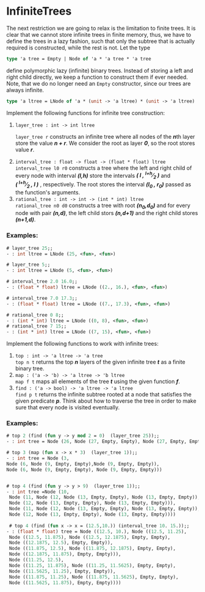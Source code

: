 # InfiniteTrees
<p>The next restriction we are going to relax is the limitation to finite trees. It is clear that we cannot store infinite trees in finite memory, thus, we have to define the trees in a lazy fashion, such that only the subtree that is actually required is constructed, while the rest is not. Let the type</p>  

```ocaml
type 'a tree = Empty | Node of 'a * 'a tree * 'a tree
```
<p>define polymorphic lazy (infinite) binary trees. Instead of storing a left and right child directly, we keep a function to construct them if ever needed. Note, that we do no longer need an <code>Empty</code> constructor, since our trees are always infinite.</p>  

```ocaml
type 'a ltree = LNode of 'a * (unit -> 'a ltree) * (unit -> 'a ltree)
```
<p>Implement the following functions for infinite tree construction:</p>
<ol>
<li><code>layer_tree : int -&gt; int ltree</code><br>  
  
  <code>layer_tree r</code> constructs an infinite tree where all nodes of the <strong><i>n</i></strong>th layer store the value <strong><i>n + r</i></strong>. We consider the root as layer <strong><i>0</i></strong>, so the root stores value <strong><i>r</i></strong>.
</li>
  <li>
  <code>interval_tree : float -> float -> (float * float) ltree</code><br>
    <code>interval_tree l0 r0</code> constructs a tree where the left and right child of every node with interval <strong><i>(l,h)</i></strong> store the intervals 
    <strong><i>( l , <sup>l+h</sup>&frasl;<sub>2</sub> )</i></strong> and <strong><i><br>
    ( <sup>l+h</sup>&frasl;<sub>2</sub> , l )</i></strong> , respectively. The root stores the interval <strong><i>(l<sub>0</sub> , r<sub>0</sub>)</i></strong> passed as the function's arguments.
  </li>
  <li><code>rational_tree : int -> int -> (int * int) ltree</code><br>
  <code>rational_tree n0 d0</code> constructs a tree with root <strong><i>(n<sub>0</sub>,d<sub>0</sub>)</i></strong> and for every node with pair <strong><i>(n,d)</i></strong>, the left child stors <strong><i>(n,d+1)</i></strong> and the right child stores <strong><i>(n+1,d)</i></strong>.
  </li>
</ol>  

### Examples:
```ocaml
# layer_tree 25;;
- : int ltree = LNode (25, <fun>, <fun>)

# layer_tree 5;;
- : int ltree = LNode (5, <fun>, <fun>)

# interval_tree 2.0 16.0;;
- : (float * float) ltree = LNode ((2., 16.), <fun>, <fun>)

# interval_tree 7.0 17.3;;
- : (float * float) ltree = LNode ((7., 17.3), <fun>, <fun>)

# rational_tree 0 8;;
- : (int * int) ltree = LNode ((0, 8), <fun>, <fun>)
# rational_tree 7 15;;
- : (int * int) ltree = LNode ((7, 15), <fun>, <fun>)
```


Implement the following functions to work with infinite trees:

<ol>
<li><code>top : int -> 'a ltree -> 'a tree</code><br>
  <code>top n t</code> returns the top <strong><i>n</i></strong> layers of the given infinite tree <strong><i>t</i></strong> as a finite binary tree.
  </li> 
  <li><code>map : ('a -> 'b) -> 'a ltree -> 'b ltree</code><br>
    <code>map f t</code> maps all elements of the tree <strong><i>t</i></strong> using the given function <strong><i>f</i></strong>.
    </li>  
  <li><code>find : ('a -> bool) -> 'a ltree -> 'a ltree</code><br>
    <code>find p t</code> returns the infinite subtree rooted at a node that satisfies the given predicate <strong><i>p</i></strong>.
    Think about how to traverse the tree in order to make sure that every node is visited eventually.
    </li>
</ol>  

### Examples:
```ocaml
# top 2 (find (fun y -> y mod 2 = 0)  (layer_tree 25));; 
- : int tree = Node (26, Node (27, Empty, Empty), Node (27, Empty, Empty))

# top 3 (map (fun x -> x * 3)  (layer_tree 1));;
- : int tree = Node (3,
Node (6, Node (9, Empty, Empty),Node (9, Empty, Empty)),
Node (6, Node (9, Empty, Empty), Node (9, Empty, Empty)))


# top 4 (find (fun y -> y > 9)  (layer_tree 1));;
- : int tree =Node (10,
 Node (11, Node (12, Node (13, Empty, Empty), Node (13, Empty, Empty)),
 Node (12, Node (13, Empty, Empty), Node (13, Empty, Empty))),
 Node (11, Node (12, Node (13, Empty, Empty), Node (13, Empty, Empty)),
 Node (12, Node (13, Empty, Empty), Node (13, Empty, Empty))))
 
 # top 4 (find (fun x -> x = (12.5,10.)) (interval_tree 10. 15.));;
- : (float * float) tree = Node ((12.5, 10.), Node ((12.5, 11.25),
 Node ((12.5, 11.875), Node ((12.5, 12.1875), Empty, Empty),
 Node ((12.1875, 12.5), Empty, Empty)),
 Node ((11.875, 12.5), Node ((11.875, 12.1875), Empty, Empty),
 Node ((12.1875, 11.875), Empty, Empty))),
 Node ((11.25, 12.5),
 Node ((11.25, 11.875), Node ((11.25, 11.5625), Empty, Empty),
 Node ((11.5625, 11.25), Empty, Empty)),
 Node ((11.875, 11.25), Node ((11.875, 11.5625), Empty, Empty),
 Node ((11.5625, 11.875), Empty, Empty))))
 ```

